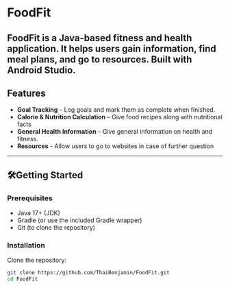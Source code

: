 #  FoodFit

FoodFit is a Java-based fitness and health application. It helps users gain information, find meal plans, and go to resources. Built with Android Studio.
---

## Features

-  **Goal Tracking** – Log goals and mark them as complete when finished. 
-  **Calorie & Nutrition Calculation** – Give food recipes along with nutritional facts
-  **General Health Information** – Give general information on health and fitness.
-  **Resources** - Allow users to go to websites in case of further question


---

## 🛠Getting Started

### Prerequisites
- Java 17+ (JDK)
- Gradle (or use the included Gradle wrapper)
- Git (to clone the repository)

### Installation
Clone the repository:

```bash
git clone https://github.com/ThaiBenjamin/FoodFit.git
cd FoodFit
